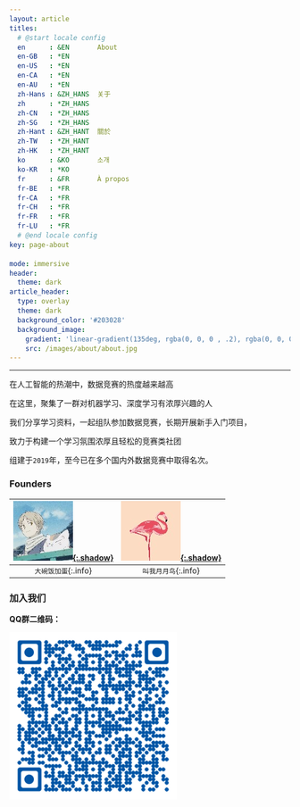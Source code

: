 ```yaml
---
layout: article
titles:
  # @start locale config
  en      : &EN       About
  en-GB   : *EN
  en-US   : *EN
  en-CA   : *EN
  en-AU   : *EN
  zh-Hans : &ZH_HANS  关于
  zh      : *ZH_HANS
  zh-CN   : *ZH_HANS
  zh-SG   : *ZH_HANS
  zh-Hant : &ZH_HANT  關於
  zh-TW   : *ZH_HANT
  zh-HK   : *ZH_HANT
  ko      : &KO       소개
  ko-KR   : *KO
  fr      : &FR       À propos
  fr-BE   : *FR
  fr-CA   : *FR
  fr-CH   : *FR
  fr-FR   : *FR
  fr-LU   : *FR
  # @end locale config
key: page-about

mode: immersive
header:
  theme: dark
article_header:
  type: overlay
  theme: dark
  background_color: '#203028'
  background_image:
    gradient: 'linear-gradient(135deg, rgba(0, 0, 0 , .2), rgba(0, 0, 0, .2))'
    src: /images/about/about.jpg
---
```


---
在人工智能的热潮中，数据竞赛的热度越来越高

在这里，聚集了一群对机器学习、深度学习有浓厚兴趣的人

我们分享学习资料，一起组队参加数据竞赛，长期开展新手入门项目，

致力于构建一个学习氛围浓厚且轻松的竞赛类社团


组建于`2019`年，至今已在多个国内外数据竞赛中取得名次。

### Founders



| [![大碗饭加蛋](/images/about/lmw.jpg){:.shadow}](https://www.zhihu.com/people/zui-cai-15-92) | [![叫我月月鸟](/images/about/zwp.jpg){:.shadow}](https://www.zhihu.com/people/zwp-25) |
:-: | :-:
| `大碗饭加蛋`{:.info} | `叫我月月鸟`{:.info} |


### 加入我们

**QQ群二维码：**

![QRCode](/images/about/qrcode.png)





